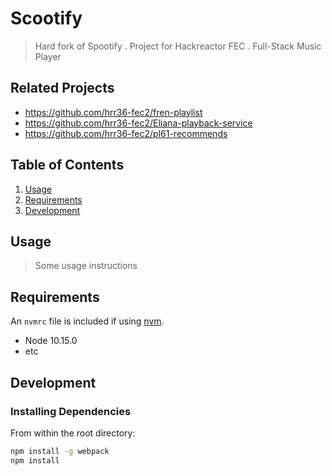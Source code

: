 # Scootify

> Hard fork of Spootify . Project for Hackreactor FEC . Full-Stack Music Player

## Related Projects

  - https://github.com/hrr36-fec2/fren-playlist
  - https://github.com/hrr36-fec2/Eliana-playback-service
  - https://github.com/hrr36-fec2/pl61-recommends

## Table of Contents

1. [Usage](#Usage)
1. [Requirements](#requirements)
1. [Development](#development)

## Usage

> Some usage instructions

## Requirements

An `nvmrc` file is included if using [nvm](https://github.com/creationix/nvm).

- Node 10.15.0
- etc

## Development

### Installing Dependencies

From within the root directory:

```sh
npm install -g webpack
npm install
```

